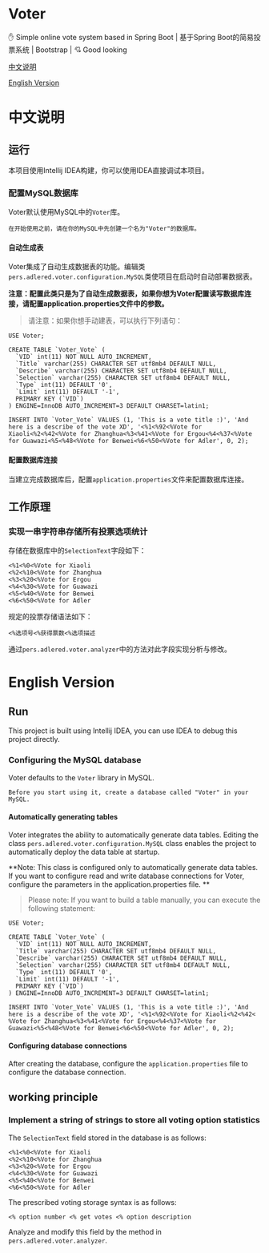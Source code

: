# Voter
:hand: Simple online vote system based in Spring Boot | 基于Spring Boot的简易投票系统 | Bootstrap | :cupid: Good looking

[中文说明](#中文说明)

[English Version](#english-version)

# 中文说明

## 运行

本项目使用Intellij IDEA构建，你可以使用IDEA直接调试本项目。

### 配置MySQL数据库

Voter默认使用MySQL中的`Voter`库。

```$xslt
在开始使用之前，请在你的MySQL中先创建一个名为"Voter"的数据库。
```

#### 自动生成表

Voter集成了自动生成数据表的功能。编辑类`pers.adlered.voter.configuration.MySQL`类使项目在启动时自动部署数据表。

**注意：配置此类只是为了自动生成数据表，如果你想为Voter配置读写数据库连接，请配置application.properties文件中的参数。**

> 请注意：如果你想手动建表，可以执行下列语句：

```$xslt
USE Voter;

CREATE TABLE `Voter_Vote` (
  `VID` int(11) NOT NULL AUTO_INCREMENT,
  `Title` varchar(255) CHARACTER SET utf8mb4 DEFAULT NULL,
  `Describe` varchar(255) CHARACTER SET utf8mb4 DEFAULT NULL,
  `Selection` varchar(255) CHARACTER SET utf8mb4 DEFAULT NULL,
  `Type` int(11) DEFAULT '0',
  `Limit` int(11) DEFAULT '-1',
  PRIMARY KEY (`VID`)
) ENGINE=InnoDB AUTO_INCREMENT=3 DEFAULT CHARSET=latin1;

INSERT INTO `Voter_Vote` VALUES (1, 'This is a vote title :)', 'And here is a describe of the vote XD', '<%1<%92<%Vote for Xiaoli<%2<%42<%Vote for Zhanghua<%3<%41<%Vote for Ergou<%4<%37<%Vote for Guawazi<%5<%48<%Vote for Benwei<%6<%50<%Vote for Adler', 0, 2);
```

#### 配置数据库连接

当建立完成数据库后，配置`application.properties`文件来配置数据库连接。

## 工作原理

### 实现一串字符串存储所有投票选项统计

存储在数据库中的`SelectionText`字段如下：

```$xslt
<%1<%0<%Vote for Xiaoli
<%2<%10<%Vote for Zhanghua
<%3<%20<%Vote for Ergou
<%4<%30<%Vote for Guawazi
<%5<%40<%Vote for Benwei
<%6<%50<%Vote for Adler
```

规定的投票存储语法如下：

```$xslt
<%选项号<%获得票数<%选项描述
```

通过`pers.adlered.voter.analyzer`中的方法对此字段实现分析与修改。

# English Version

## Run

This project is built using Intellij IDEA, you can use IDEA to debug this project directly.

### Configuring the MySQL database

Voter defaults to the `Voter` library in MySQL.

```$xslt
Before you start using it, create a database called "Voter" in your MySQL.
```

#### Automatically generating tables

Voter integrates the ability to automatically generate data tables. Editing the class `pers.adlered.voter.configuration.MySQL` class enables the project to automatically deploy the data table at startup.

**Note: This class is configured only to automatically generate data tables. If you want to configure read and write database connections for Voter, configure the parameters in the application.properties file. **

> Please note: If you want to build a table manually, you can execute the following statement:

```$xslt
USE Voter;

CREATE TABLE `Voter_Vote` (
  `VID` int(11) NOT NULL AUTO_INCREMENT,
  `Title` varchar(255) CHARACTER SET utf8mb4 DEFAULT NULL,
  `Describe` varchar(255) CHARACTER SET utf8mb4 DEFAULT NULL,
  `Selection` varchar(255) CHARACTER SET utf8mb4 DEFAULT NULL,
  `Type` int(11) DEFAULT '0',
  `Limit` int(11) DEFAULT '-1',
  PRIMARY KEY (`VID`)
) ENGINE=InnoDB AUTO_INCREMENT=3 DEFAULT CHARSET=latin1;

INSERT INTO `Voter_Vote` VALUES (1, 'This is a vote title :)', 'And here is a describe of the vote XD', '<%1<%92<%Vote for Xiaoli<%2<%42< %Vote for Zhanghua<%3<%41<%Vote for Ergou<%4<%37<%Vote for Guawazi<%5<%48<%Vote for Benwei<%6<%50<%Vote for Adler', 0, 2);
```

#### Configuring database connections

After creating the database, configure the `application.properties` file to configure the database connection.

## working principle

### Implement a string of strings to store all voting option statistics

The `SelectionText` field stored in the database is as follows:

```$xslt
<%1<%0<%Vote for Xiaoli
<%2<%10<%Vote for Zhanghua
<%3<%20<%Vote for Ergou
<%4<%30<%Vote for Guawazi
<%5<%40<%Vote for Benwei
<%6<%50<%Vote for Adler
```

The prescribed voting storage syntax is as follows:

```$xslt
<% option number <% get votes <% option description
```

Analyze and modify this field by the method in `pers.adlered.voter.analyzer`.